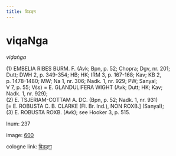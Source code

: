 ```yaml
---
title: विडङ्ग
---
```


# viqaNga

<i>viḍaṅga</i>  <div n="P" />(1) <bot>EMBELIA RIBES BURM. F.</bot> (Avk; Bpn, p. 52; Chopra; Dgv, nr. 201; <div n="lb" />Dutt; DWH 2, p. 349-354; HB; HK; IRM 3, p. 167-168; Kav; KB 2, <div n="lb" />p. 1478-1480; MW; Na 1, nr. 306; Nadk. 1, nr. 929; PW; Sanyal; <div n="lb" />V 7, p. 55; Vśs) = <bot>E. GLANDULIFERA WIGHT</bot> (Avk; Dutt; HK; Kav; <div n="lb" />Nadk. 1, nr. 929); <div n="P" />(2) <bot>E. TSJERIAM</bot>-<bot>COTTAM A. DC.</bot> (Bpn, p. 52; Nadk. 1, nr. 931) <div n="lb" />[= <bot>E. ROBUSTA C. B. CLARKE</bot> (Fl. Br. Ind.), <bot>NON ROXB.</bot>] (Sanyal); <div n="P" />(3) <bot>E. ROBUSTA ROXB.</bot> (Avk); see Hooker 3, p. 515.

lnum: 237

image: [600](https://www.sanskrit-lexicon.uni-koeln.de/scans/csl-apidev/servepdf.php?dict=snp&page=600)

cologne link: [विडङ्ग](https://sanskrit-lexicon.uni-koeln.de/scans/csl-apidev/getword.php?dict=snp&key=विडङ्ग)


